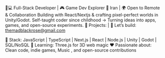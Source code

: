 👨💻 Full-Stack Developer | 🎮 Game Dev Explorer
📍 Iran | 🌍 Open to Remote & Collaboration
Building with React/Nextjs & crafting pixel-perfect worlds in Unity/Godot.
Self-taught coder since childhood → Turning ideas into apps, games, and open-source experiments.
🚀 Projects: | 💌 Let’s build: themadblackrose@gmail.com

🔧 Stack: JavaScript | TypeScript | Next.js | React | Node.js | Unity | Godot | SQL/NoSQL
🌱 Learning:  Three.js for 3D web magic
❤️ Passionate about: Clean code, indie games, Music , and open-source contributions
